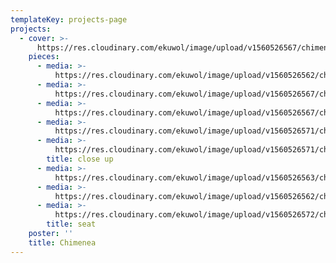 ```yaml
---
templateKey: projects-page
projects:
  - cover: >-
      https://res.cloudinary.com/ekuwol/image/upload/v1560526567/chimenea/crop2_dhzk1i.jpg
    pieces:
      - media: >-
          https://res.cloudinary.com/ekuwol/image/upload/v1560526562/chimenea/eating_3_sddgcd.jpg
      - media: >-
          https://res.cloudinary.com/ekuwol/image/upload/v1560526567/chimenea/FSwave1_ga9adt.jpg
      - media: >-
          https://res.cloudinary.com/ekuwol/image/upload/v1560526567/chimenea/P1030012crop_wrvohp.jpg
      - media: >-
          https://res.cloudinary.com/ekuwol/image/upload/v1560526571/chimenea/P1030038_ruysiu.jpg
      - media: >-
          https://res.cloudinary.com/ekuwol/image/upload/v1560526571/chimenea/P1030043_kibfti.jpg
        title: close up
      - media: >-
          https://res.cloudinary.com/ekuwol/image/upload/v1560526563/chimenea/3304_detail_1_fgmkah.jpg
      - media: >-
          https://res.cloudinary.com/ekuwol/image/upload/v1560526562/chimenea/3444_pizza_1_owfu0r.jpg
      - media: >-
          https://res.cloudinary.com/ekuwol/image/upload/v1560526572/chimenea/seat1_joiym5.jpg
        title: seat
    poster: ''
    title: Chimenea
---
```


